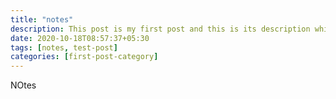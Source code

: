 ```yaml
---
title: "notes"
description: This post is my first post and this is its description which I defined in the meta 
date: 2020-10-18T08:57:37+05:30
tags: [notes, test-post]
categories: [first-post-category]
---
```


NOtes